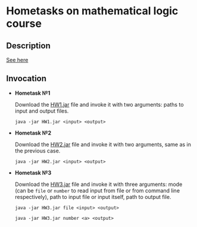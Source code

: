# Hometasks on mathematical logic course
## Description
  [See here]( https://github.com/shd/logic2016/blob/master/homework.pdf )

## Invocation
* __Hometask №1__
  
  Download the [HW1.jar](./artifacts/HW1.jar) file and invoke it with two arguments: paths to input and output files.
  
  `java -jar HW1.jar <input> <output>`

* __Hometask №2__

  Download the [HW2.jar](./artifacts/HW2.jar) file and invoke it with two arguments, same as in the previous case.
  
  `java -jar HW2.jar <input> <output>`
  
* __Hometask №3__
  
  Download the [HW3.jar](./artifacts/HW3.jar) file and invoke it with three arguments: mode (can be `file` or `number` to read input from file or from command line respectively), path to input file or input itself, path to output file.
  
  `java -jar HW3.jar file <input> <output>`
  
  `java -jar HW3.jar number <a> <output>`
